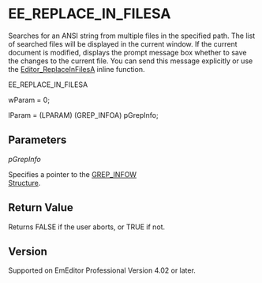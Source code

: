 # EE\_REPLACE\_IN\_FILESA

Searches for an ANSI string from multiple files in the specified path. The
list of searched files will be displayed in the current window. If the current
document is modified, displays the prompt message box whether to save the
changes to the current file. You can send this message explicitly or use the
[Editor\_ReplaceInFilesA](../macro/editor_replaceinfilesa) inline function.

EE\_REPLACE\_IN\_FILESA

wParam = 0;

lParam = (LPARAM) (GREP\_INFOA) pGrepInfo;

## Parameters

_pGrepInfo_

Specifies a pointer to the [GREP\_INFOW \
Structure](../structure/grep_infow).

## Return Value

Returns FALSE if the user aborts, or TRUE if not.

## Version

Supported on EmEditor Professional Version 4.02 or later.
